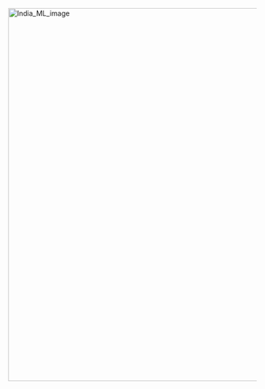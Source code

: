 <img width="758" alt="India_ML_image" src="https://user-images.githubusercontent.com/6191291/63585394-a5575b80-c5bc-11e9-8b82-9b0887f9d448.PNG">

